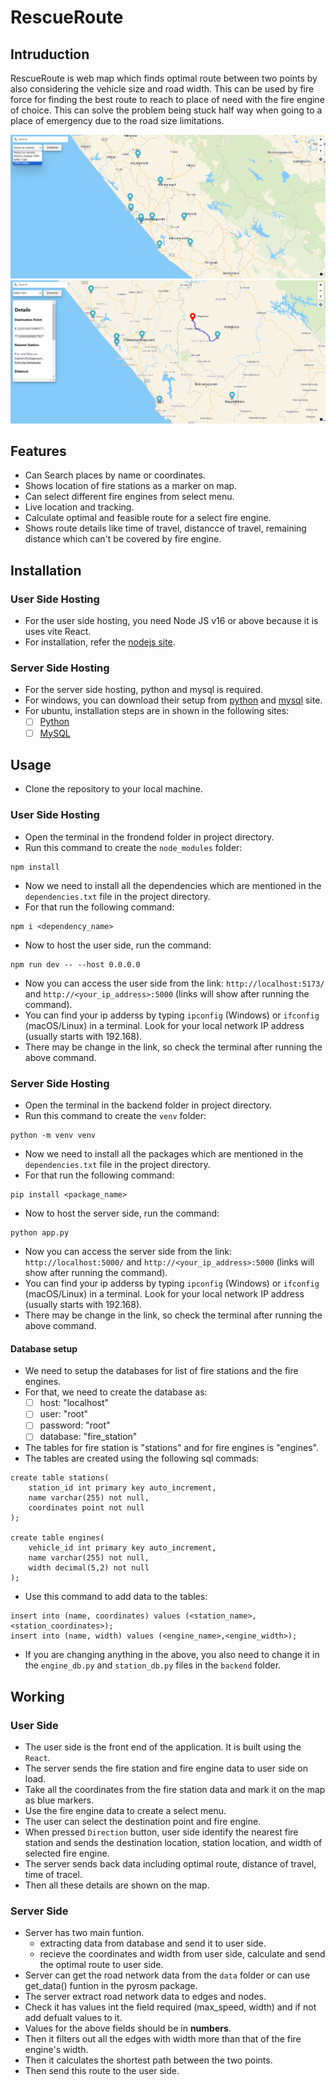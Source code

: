 # RescueRoute 

## Intruduction

RescueRoute is web map which finds optimal route between two points by also considering the vehicle size and road width. 
This can be used by fire force for finding the best route to reach to place of need with the fire engine of choice. This can solve the problem being stuck half way when going to a place of emergency due to the road size limitations.

![SS2](Images/Screenshot2.png)
![SS1](Images/Screenshot1.png)

## Features

- Can Search places by name or coordinates.
- Shows location of fire stations as a marker on map.
- Can select different fire engines from select menu.
- Live location and tracking.
- Calculate optimal and feasible route for a select fire engine.
- Shows route details like time of travel, distancce of travel, remaining distance which can't be covered by fire engine. 

## Installation

### User Side Hosting

- For the user side hosting, you need Node JS v16 or above because it is uses vite React.
- For installation, refer the [nodejs site](https://nodejs.org/en/download/package-manager).

### Server Side Hosting

- For the server side hosting, python and mysql is required.
- For windows, you can download their setup from [python](https://www.python.org/downloads/) and [mysql](https://dev.mysql.com/downloads/installer/) site.
- For ubuntu, installation steps are in shown in the following sites:
    - [ ] [Python](https://www.digitalocean.com/community/tutorials/how-to-install-python-3-and-set-up-a-programming-environment-on-an-ubuntu-20-04-server)
    - [ ] [MySQL](https://ubuntu.com/server/docs/install-and-configure-a-mysql-server)

## Usage

- Clone the repository to your local machine.

### User Side Hosting

- Open the terminal in the frondend folder in project directory.
- Run this command to create the `node_modules` folder:
```
npm install
```
- Now we need to install all the dependencies which are mentioned in the `dependencies.txt` file in the project directory.
- For that run the following command:
```
npm i <dependency_name>
```
- Now to host the user side, run the command:
```
npm run dev -- --host 0.0.0.0
```
- Now you can access the user side from the link: `http://localhost:5173/` and `http://<your_ip_address>:5000` (links will show after running the command).
- You can find your ip adderss by typing `ipconfig` (Windows) or `ifconfig` (macOS/Linux) in a terminal. Look for your local network IP address (usually starts with 192.168).
- There may be change in the link, so check the terminal after running the above command.

### Server Side Hosting

- Open the terminal in the backend folder in project directory.
- Run this command to create the `venv` folder:
```
python -m venv venv
```
- Now we need to install all the packages which are mentioned in the `dependencies.txt` file in the project directory.
- For that run the following command:
```
pip install <package_name>
```
- Now to host the server side, run the command:
```
python app.py
```
- Now you can access the server side from the link: `http://localhost:5000/` and `http://<your_ip_address>:5000` (links will show after running the command).
- You can find your ip adderss by typing `ipconfig` (Windows) or `ifconfig` (macOS/Linux) in a terminal. Look for your local network IP address (usually starts with 192.168).
- There may be change in the link, so check the terminal after running the above command.

#### Database setup

- We need to setup the databases for list of fire stations and the fire engines.
- For that, we need to create the database as:
    - [ ] host: "localhost"
    - [ ] user: "root"
    - [ ] password: "root"
    - [ ] database: "fire_station"
- The tables for fire station is "stations" and for fire engines is "engines".
- The tables are created using the following sql commads:
```
create table stations(
    station_id int primary key auto_increment,
    name varchar(255) not null,
    coordinates point not null
);

create table engines(
    vehicle_id int primary key auto_increment,
    name varchar(255) not null,
    width decimal(5,2) not null
);
```
- Use this command to add data to the tables:
```
insert into (name, coordinates) values (<station_name>,<station_coordinates>);
insert into (name, width) values (<engine_name>,<engine_width>);
```
- If you are changing anything in the above, you also need to change it in the `engine_db.py` and `station_db.py` files in the `backend` folder.

## Working

### User Side 

- The user side is the front end of the application. It is built using the `React`.
- The server sends the fire station and fire engine data to user side on load.
- Take all the coordinates from the fire station data and mark it on the map as blue markers.
- Use the fire engine data to create a select menu. 
- The user can select the destination point and fire engine.
- When pressed `Direction` button, user side identify the nearest fire station and sends the destination location, station location, and width of selected fire engine.
- The server sends back data including optimal route, distance of travel, time of tracel.
- Then all these details are shown on the map.

### Server Side

- Server has two main funtion.
    - extracting data from database and send it to user side.
    - recieve the coordinates and width from user side, calculate and send the optimal route to user side.
- Server can get the road network data from the `data` folder or can use get_data() funtion in the pyrosm package.
- The server extract road network data to edges and nodes.
- Check it has values int the field required (max_speed, width) and if not add defualt values to it.
- Values for the above fields should be in **numbers**.
- Then it filters out all the edges with width more than that of the fire engine's width.
- Then it calculates the shortest path between the two points.
- Then send this route to the user side.
